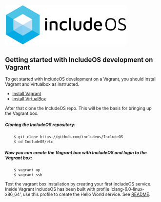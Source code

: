 ![IncludeOS Logo](./logo.png)
================================================

## Getting started with IncludeOS development on Vagrant
To get started with IncludeOS development on a Vagrant, you should install Vagrant and virtualbox as instructed.

* [Install Vagrant](https://www.vagrantup.com/docs/installation/)
* [Install VirtualBox](https://www.virtualbox.org/manual/UserManual.html#installation)

After that clone the IncludeOS repo. This will be the basis for bringing up the Vagrant box.

##### Cloning the IncludeOS repository:
```
    $ git clone https://github.com/includeos/IncludeOS
    $ cd IncludeOS/etc
```
##### Now you can create the Vagrant box with IncludeOS  and login to the Vagrant box:
```
	$ vagrant up
	$ vagrant ssh
```
Test the vagrant box installation by creating your first IncludeOS service. Inside Vagrant IncludeOS has been built with profile 'clang-6.0-linux-x86_64', use this profile to create the Hello World service. See [README](/README.md#hello_world).
